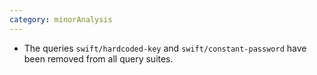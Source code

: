 ```yaml
---
category: minorAnalysis
---
```

* The queries `swift/hardcoded-key` and `swift/constant-password` have been removed from all query suites.
